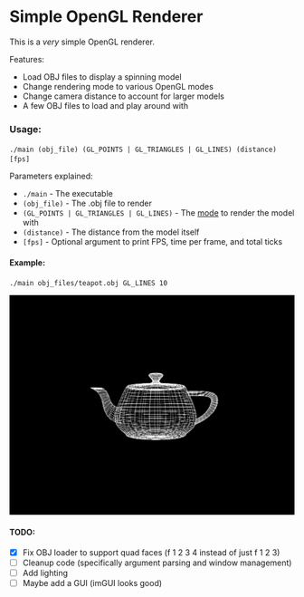 # Simple OpenGL Renderer

This is a *very* simple OpenGL renderer. 

Features:
- Load OBJ files to display a spinning model
- Change rendering mode to various OpenGL modes
- Change camera distance to account for larger models
- A few OBJ files to load and play around with

### Usage:

`./main (obj_file) (GL_POINTS | GL_TRIANGLES | GL_LINES) (distance) [fps]`

Parameters explained:
- `./main` - The executable
- `(obj_file)` - The .obj file to render
- `(GL_POINTS | GL_TRIANGLES | GL_LINES)` - The [mode](https://en.wikibooks.org/wiki/OpenGL_Programming/GLStart/Tut3) to render the model with
- `(distance)` - The distance from the model itself
- `[fps]` - Optional argument to print FPS, time per frame, and total ticks

#### Example:
`./main obj_files/teapot.obj GL_LINES 10`

![Image of teapot](teapot.png)

#### TODO:
- [X] Fix OBJ loader to support quad faces  (f 1 2 3 4 instead of just f 1 2 3)
- [ ] Cleanup code (specifically argument parsing and window management)
- [ ] Add lighting 
- [ ] Maybe add a GUI (imGUI looks good)
